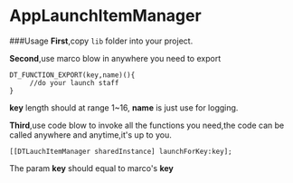 # AppLaunchItemManager
###Usage
**First**,copy `lib` folder into your project.

**Second**,use marco blow in anywhere you need to export
```
DT_FUNCTION_EXPORT(key,name)(){
     //do your launch staff
}
```
**key** length should at range 1~16,
**name** is just use for logging.

**Third**,use code blow to invoke all the functions you need,the code can be called anywhere and anytime,it's up to you.

```
[[DTLauchItemManager sharedInstance] launchForKey:key];
```
The param **key** should equal to marco's **key**